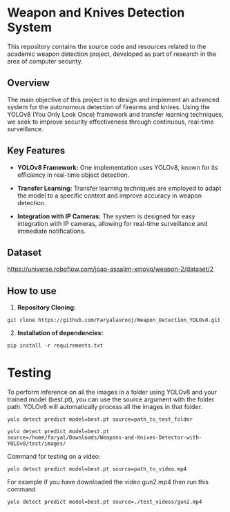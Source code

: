 # Weapon and Knives Detection System

This repository contains the source code and resources related to the academic weapon detection project, developed as part of research in the area of ​​computer security.

## Overview

The main objective of this project is to design and implement an advanced system for the autonomous detection of firearms and knives. Using the YOLOv8 (You Only Look Once) framework and transfer learning techniques, we seek to improve security effectiveness through continuous, real-time surveillance.

## Key Features

- **YOLOv8 Framework:** One implementation uses YOLOv8, known for its efficiency in real-time object detection.
  
- **Transfer Learning:** Transfer learning techniques are employed to adapt the model to a specific context and improve accuracy in weapon detection.

- **Integration with IP Cameras:** The system is designed for easy integration with IP cameras, allowing for real-time surveillance and immediate notifications.


## Dataset

https://universe.roboflow.com/joao-assalim-xmovq/weapon-2/dataset/2

## How to use

1. **Repository Cloning:**

```
git clone https://github.com/Faryalaurooj/Weapon_Detection_YOLOv8.git
```

2. **Installation of dependencies:**

```
pip install -r requirements.txt
```

# Testing

To perform inference on all the images in a folder using YOLOv8 and your trained model (best.pt), you can use the source argument with the folder path. YOLOv8 will automatically process all the images in that folder.
```
yolo detect predict model=best.pt source=path_to_test_folder
```
```
yolo detect predict model=best.pt source=/home/faryal/Downloads/Weapons-and-Knives-Detector-with-YOLOv8/test/images/

```
Command for testing on a video:
```
yolo detect predict model=best.pt source=path_to_video.mp4
```
For example if you have downloaded the video gun2.mp4 then run this command

```
yolo detect predict model=best.pt source=./test_videos/gun2.mp4
```



